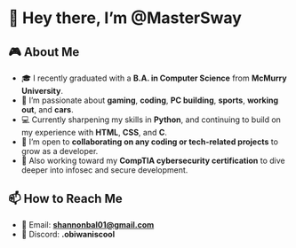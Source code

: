 # 👋 Hey there, I’m @MasterSway

## 🎮 About Me
- 🎓 I recently graduated with a **B.A. in Computer Science** from **McMurry University**.
- 🧠 I’m passionate about **gaming**, **coding**, **PC building**, **sports**, **working out**, and **cars**.
- 💻 Currently sharpening my skills in **Python**, and continuing to build on my experience with **HTML**, **CSS**, and **C**.
- 🤝 I’m open to **collaborating on any coding or tech-related projects** to grow as a developer.
- 🔐 Also working toward my **CompTIA cybersecurity certification** to dive deeper into infosec and secure development.

## 📫 How to Reach Me
- 📧 Email: **shannonbal01@gmail.com**
- 💬 Discord: **.obiwaniscool**

<!---
MasterSway/MasterSway is a ✨ special ✨ repository because its `README.md` (this file) appears on your GitHub profile.
You can click the Preview link to take a look at your changes.
--->
